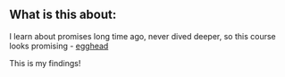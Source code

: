 ## What is this about:

I learn about promises long time ago, never dived deeper, so this course looks
promising - [egghead](https://egghead.io/lessons/javascript-create-a-promise-chain-in-javascript-with-promise-prototype-then)


This is my findings!
